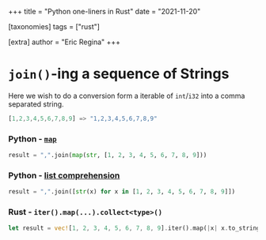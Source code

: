 +++
title = "Python one-liners in Rust"
date = "2021-11-20"

[taxonomies]
tags = ["rust"]

[extra]
author = "Eric Regina"
+++



# `join()`-ing  a sequence of Strings

Here we wish to do a conversion form a iterable of `int`/`i32` into a comma separated string.

```rust
[1,2,3,4,5,6,7,8,9] => "1,2,3,4,5,6,7,8,9"
```

### Python - [`map`](https://docs.python.org/3/library/functions.html#map)

```python
result = ",".join(map(str, [1, 2, 3, 4, 5, 6, 7, 8, 9]))
```

### Python - [list comprehension](https://docs.python.org/3/tutorial/datastructures.html#list-comprehensions)

```python
result = ",".join([str(x) for x in [1, 2, 3, 4, 5, 6, 7, 8, 9]])
```


### Rust - `iter().map(...).collect<type>()`

```rust
let result = vec![1, 2, 3, 4, 5, 6, 7, 8, 9].iter().map(|x| x.to_string()).collect::<Vec<String>>().join(",");
```
